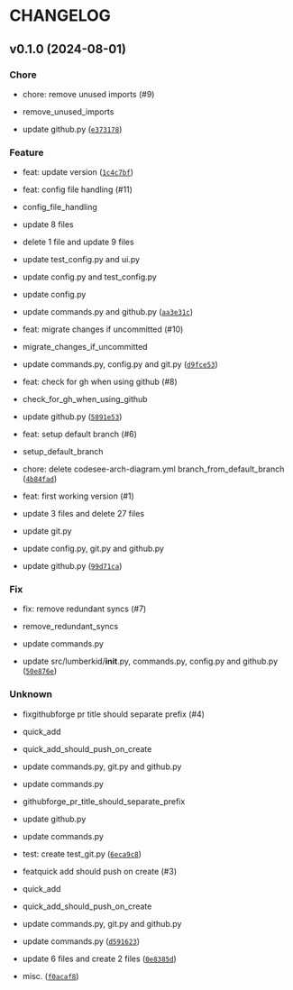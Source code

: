 # CHANGELOG



## v0.1.0 (2024-08-01)

### Chore

* chore: remove unused imports (#9)

* remove_unused_imports

* update github.py ([`e373178`](https://github.com/MartinBernstorff/lumberkid/commit/e3731782ac2272f0dbea090678e1c63274ecf685))

### Feature

* feat: update version ([`1c4c7bf`](https://github.com/MartinBernstorff/lumberkid/commit/1c4c7bf16c076cd659a04ab147ebf979e631f0da))

* feat: config file handling (#11)

* config_file_handling

* update 8 files

* delete 1 file and update 9 files

* update test_config.py and ui.py

* update config.py and test_config.py

* update config.py

* update commands.py and github.py ([`aa3e31c`](https://github.com/MartinBernstorff/lumberkid/commit/aa3e31cf7190166a2c84164f74b8afd50db6f9cd))

* feat: migrate changes if uncommitted (#10)

* migrate_changes_if_uncommitted

* update commands.py, config.py and git.py ([`d9fce53`](https://github.com/MartinBernstorff/lumberkid/commit/d9fce5311b15caae654f29aa04cf63023b977818))

* feat: check for gh when using github (#8)

* check_for_gh_when_using_github

* update github.py ([`5891e53`](https://github.com/MartinBernstorff/lumberkid/commit/5891e53feb38fcea08e1c3b6328ad4645c28f52c))

* feat: setup default branch (#6)

* setup_default_branch

* chore: delete codesee-arch-diagram.yml branch_from_default_branch ([`4b84fad`](https://github.com/MartinBernstorff/lumberkid/commit/4b84fadb424e541ada7bdba820fc80d88db989ad))

* feat: first working version (#1)

* update 3 files and delete 27 files

* update git.py

* update config.py, git.py and github.py

* update github.py ([`99d71ca`](https://github.com/MartinBernstorff/lumberkid/commit/99d71ca9276529d2e1450f65d18b43ec6c7cfdc1))

### Fix

* fix: remove redundant syncs (#7)

* remove_redundant_syncs

* update commands.py

* update src/lumberkid/__init__.py, commands.py, config.py and github.py ([`50e876e`](https://github.com/MartinBernstorff/lumberkid/commit/50e876e6b2d7746a9f968fa1061078cc973d672e))

### Unknown

* fixgithubforge pr title should separate prefix (#4)

* quick_add

* quick_add_should_push_on_create

* update commands.py, git.py and github.py

* update commands.py

* githubforge_pr_title_should_separate_prefix

* update github.py

* update commands.py

* test: create test_git.py ([`6eca9c8`](https://github.com/MartinBernstorff/lumberkid/commit/6eca9c82a6ee201c3ca957b12eab4c89a1a321a5))

* featquick add should push on create (#3)

* quick_add

* quick_add_should_push_on_create

* update commands.py, git.py and github.py

* update commands.py ([`d591623`](https://github.com/MartinBernstorff/lumberkid/commit/d591623cf8d7b6676577ec0bce6cb034d834ebb5))

* update 6 files and create 2 files ([`0e8385d`](https://github.com/MartinBernstorff/lumberkid/commit/0e8385dc68fef2f8cb6cc170c00241d895dea834))

* misc. ([`f0acaf8`](https://github.com/MartinBernstorff/lumberkid/commit/f0acaf8eb3e2d37dccce781d276565b7bf83d219))
